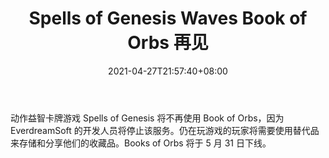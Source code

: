 ﻿---
title: "Spells of Genesis Waves Book of Orbs 再见"
date: 2021-04-27T21:57:40+08:00
lastmod: 2021-04-27T16:45:40+08:00
draft: false
authors: ["Maggie"]
description: "动作益智卡牌游戏 Spells of Genesis 将不再使用 Book of Orbs，因为 EverdreamSoft 的开发人员将停止该服务。仍在玩游戏的玩家将需要使用替代品来存储和分享他们的收藏品。Books of Orbs 将于 5 月 31 日下线。"
featuredImage: "spells-of-genesis-waves-book-of-orbs-goodbye.png"
tags: ["Virtual World","虚拟世界","Play to Earn"]
categories: ["news"]
news: ["虚拟世界"]
weight: 
lightgallery: true
pinned: false
recommend: false
recommend1: false
---

动作益智卡牌游戏 Spells of Genesis 将不再使用 Book of Orbs，因为 EverdreamSoft 的开发人员将停止该服务。仍在玩游戏的玩家将需要使用替代品来存储和分享他们的收藏品。Books of Orbs 将于 5 月 31 日下线。

<!--more-->

